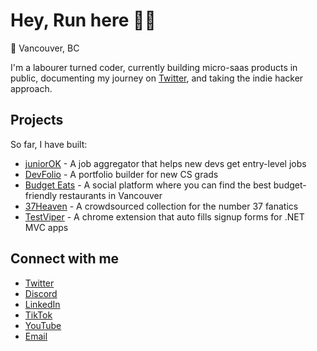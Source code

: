 # Hey, Run here 👋🏼

📍 Vancouver, BC

I'm a labourer turned coder, currently building micro-saas products in public, documenting my journey on [Twitter](https://x.com/HairunHuang), and taking the indie hacker approach.

## Projects

So far, I have built:

- [juniorOK](https://juniorok.io) - A job aggregator that helps new devs get entry-level jobs
- [DevFolio](https://thedevfolio.xyz) - A portfolio builder for new CS grads
- [Budget Eats](https://budget-eats.ca) - A social platform where you can find the best budget-friendly restaurants in Vancouver
- [37Heaven](https://www.37heaven.xyz/) - A crowdsourced collection for the number 37 fanatics
- [TestViper](https://chromewebstore.google.com/detail/testviper/ajefimafdlaghmpmlleolglkhkdijgcn?hl=en-US&utm_source=ext_sidebar) - A chrome extension that auto fills signup forms for .NET MVC apps

## Connect with me

- [Twitter](https://x.com/HairunHuang)
- [Discord](https://discord.gg/d6jK3Sr3ng)
- [LinkedIn](https://www.linkedin.com/in/hairun-huang-886842b1/)
- [TikTok](https://www.tiktok.com/@runbuilds)
- [YouTube](https://www.youtube.com/@runbuilds/videos)
- [Email](mailto:hello@runbuilds.xyz)

